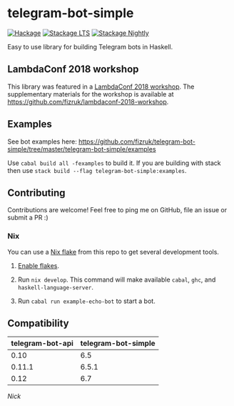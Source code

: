 # telegram-bot-simple

[![Hackage](https://img.shields.io/hackage/v/telegram-bot-simple.svg)](http://hackage.haskell.org/package/telegram-bot-simple)
[![Stackage LTS](http://stackage.org/package/telegram-bot-simple/badge/lts)](http://stackage.org/lts/package/telegram-bot-simple)
[![Stackage Nightly](http://stackage.org/package/telegram-bot-simple/badge/nightly)](http://stackage.org/nightly/package/telegram-bot-simple)

Easy to use library for building Telegram bots in Haskell.

## LambdaConf 2018 workshop

This library was featured in a [LambdaConf 2018 workshop](https://lambdaconf2018.dryfta.com/en/program-schedule/program/32/building-a-telegram-bot-in-haskell).
The supplementary materials for the workshop is available at https://github.com/fizruk/lambdaconf-2018-workshop.

## Examples

See bot examples here: https://github.com/fizruk/telegram-bot-simple/tree/master/telegram-bot-simple/examples

Use `cabal build all -fexamples` to build it.
If you are building with stack then use `stack build --flag telegram-bot-simple:examples`.

## Contributing

Contributions are welcome!
Feel free to ping me on GitHub, file an issue or submit a PR :)

### Nix

You can use a [Nix flake](https://nixos.wiki/wiki/Flakes) from this repo to get several development tools.

1. [Enable flakes](https://nixos.wiki/wiki/Flakes#Enable_flakes).

2. Run `nix develop`. This command will make available `cabal`, `ghc`, and `haskell-language-server`.

3. Run `cabal run example-echo-bot` to start a bot.

## Compatibility

| telegram-bot-api  | telegram-bot-simple |
| ------------- | ------------- |
| 0.10  | 6.5  |
| 0.11.1  | 6.5.1  |
| 0.12 | 6.7 |

_Nick_

